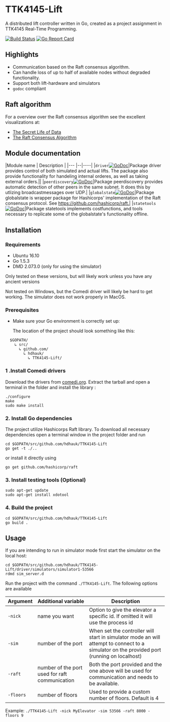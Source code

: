
# TTK4145-Lift
A distributed lift controller written in Go, created as a project assignment in TTK4145 Real-Time Programming.

[![Build Status](https://travis-ci.com/hdhauk/TTK4145-Lift.svg?token=y9hAjhVWRxqextVgHFNt&branch=master)](https://travis-ci.com/hdhauk/TTK4145-Lift)
[![Go Report Card](https://goreportcard.com/badge/github.com/hdhauk/TTK4145-Lift)](https://goreportcard.com/report/github.com/hdhauk/TTK4145-Lift)

## Highlights
 - Communication based on the Raft consensus algorithm.
 - Can handle loss of up to half of available nodes without degraded functionality.
 - Support both lift-hardware and simulators
 - `godoc` compliant

## Raft algorithm
For a overview over the Raft consensus algorithm see the excellent visualizations at:

- [The Secret Life of Data](http://thesecretlivesofdata.com/raft/)
- [The Raft Consensus Algorithm](https://raft.github.io/)

## Module documentation
|Module name | Description |
|--- |--|----|
|`driver`[![GoDoc](https://godoc.org/github.com/hdhauk/TTK4145-Lift/driver?status.svg)](https://godoc.org/github.com/hdhauk/TTK4145-Lift/driver)|Package driver provides control of both simulated and actual lifts. The package also provide functionality for handeling internal orderes, as well as taking external orders.||
|`peerdiscovery`[![GoDoc](https://godoc.org/github.com/hdhauk/TTK4145-Lift/peerdiscovery?status.svg)](https://godoc.org/github.com/hdhauk/TTK4145-Lift/peerdiscovery)|Package peerdiscovery provides automatic detection of other peers in the same subnet. It does this by utlizing broadcastmessages over UDP.|
|`globalstate`[![GoDoc](https://godoc.org/github.com/hdhauk/TTK4145-Lift/globalstate?status.svg)](https://godoc.org/github.com/hdhauk/TTK4145-Lift/globalstate)|Package globalstate is wrapper package for Hashicorps' implementation of the Raft consensus protocol. See https://github.com/hashicorp/raft.|
|`statetools`[![GoDoc](https://godoc.org/github.com/hdhauk/TTK4145-Lift/statetools?status.svg)](https://godoc.org/github.com/hdhauk/TTK4145-Lift/statetools)|Package statetools implements costfunctions, and tools necessary to replicate some of the globalstate's functionality offline.

## Installation

### Requirements
* Ubuntu 16.10
* Go 1.5.3
* DMD 2.073.0 (only for using the simulator)

Only tested on these versions, but will likely work unless you have any ancient versions

Not tested on Windows, but the Comedi driver will likely be hard to get working.
The simulator does not work properly in MacOS.

### Prerequisites
* Make sure your Go environment is correctly set up:

  The location of the project should look something like this:
~~~~
  $GOPATH/
    ↳ src/
      ↳ github.com/
        ↳ hdhauk/
          ↳ TTK4145-Lift/
~~~~

### 1 .Install Comedi drivers
Download the drivers from [comedi.org](http://www.comedi.org/download/comedilib-0.10.2.tar.gz).
Extract the tarball and open a terminal in the folder and install the library :
~~~~
./configure
make
sudo make install
~~~~

### 2. Install Go dependencies
The project utilize Hashicorps Raft library.
To download all necessary dependencies open a terminal window in the project folder and run
~~~~
cd $GOPATH/src/github.com/hdhauk/TTK4145-Lift
go get -t ./..
~~~~
or install it directly using
~~~~
go get github.com/hashicorp/raft
~~~~


### 3. Install testing tools (Optional)
~~~~
sudo apt-get update
sudo apt-get install xdotool
~~~~

### 4. Build the project
~~~~
cd $GOPATH/src/github.com/hdhauk/TTK4145-Lift
go build .
~~~~

## Usage

If you are intending to run in simulator mode first start the simulator on the local host:
~~~~
cd $GOPATH/src/github.com/hdhauk/TTK4145-Lift/driver/simulators/simulator1-53566
rdmd sim_server.d
~~~~

Run the project with the command `./TTK4145-Lift`.
The following options are available

|Argument  |Additional variable    | Description|
|------|------------|------------|
|`-nick` | name you want | Option to give the elevator a specific id. If omitted it will use the process id|
|`-sim` | number of the port | When set the controller will start in simulator mode an will attempt to connect to a simulator on the provided port (running on localhost) |
|`-raft`|number of the port used for raft communication| Both the port provided and the one above will be used for communication and needs to be available.|
|`-floors`|number of floors| Used to provide a custom number of floors. Default is 4|


Example: `./TTK4145-Lift -nick MyElevator -sim 53566 -raft 8000 - floors 9`
